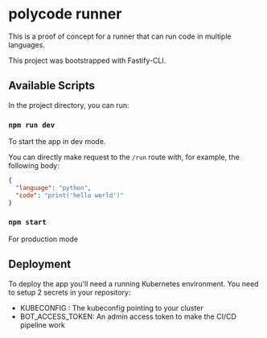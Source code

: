# polycode runner

This is a proof of concept for a runner that can run code in multiple languages.

This project was bootstrapped with Fastify-CLI.

## Available Scripts

In the project directory, you can run:

### `npm run dev`

To start the app in dev mode.

You can directly make request to the `/run` route with, for example, the following body:

```json
{
  "language": "python",
  "code": "print('hello world')"
}
```

### `npm start`

For production mode

## Deployment

To deploy the app you'll need a running Kubernetes environment. You need to setup 2 secrets in your repository:

- KUBECONFIG : The kubeconfig pointing to your cluster
- BOT_ACCESS_TOKEN: An admin access token to make the CI/CD pipeline work
